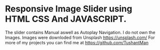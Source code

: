 # Responsive Image Slider using HTML CSS And JAVASCRIPT. 
The slider contains Manual aswell as Autoplay Navigation.
I do not own the Images. Images were downloded from Unsplash https://unsplash.com/
For more of my projects you can find me at https://github.com/TushantMan